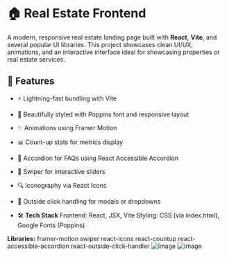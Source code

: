 # 🏠 Real Estate Frontend

A modern, responsive real estate landing page built with **React**, **Vite**, and several popular UI libraries. This project showcases clean UI/UX, animations, and an interactive interface ideal for showcasing properties or real estate services.

## 🚀 Features

- ⚡ Lightning-fast bundling with Vite
- 💅 Beautifully styled with Poppins font and responsive layout
- ✨ Animations using Framer Motion
- 📊 Count-up stats for metrics display
- 🧩 Accordion for FAQs using React Accessible Accordion
- 📱 Swiper for interactive sliders
- 🔍 Iconography via React Icons
- 🧠 Outside click handling for modals or dropdowns

- 🛠️ **Tech Stack**
Frontend: React, JSX, Vite
Styling: CSS (via index.html), Google Fonts (Poppins)

**Libraries:**
framer-motion
swiper
react-icons
react-countup
react-accessible-accordion
react-outside-click-handler
![image](https://github.com/user-attachments/assets/e3b55c5a-f5c2-4d3a-a4f5-b5061ee85102)
![image](https://github.com/user-attachments/assets/24e87f74-4aec-4759-a932-52135592cfe4)

